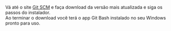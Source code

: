 Vá até o site [Git SCM](https://git-scm.com/downloads) e faça download da versão mais atualizada e siga os passos do instalador.<br>
Ao terminar o download você terá o app Git Bash instalado no seu Windows pronto para uso.
